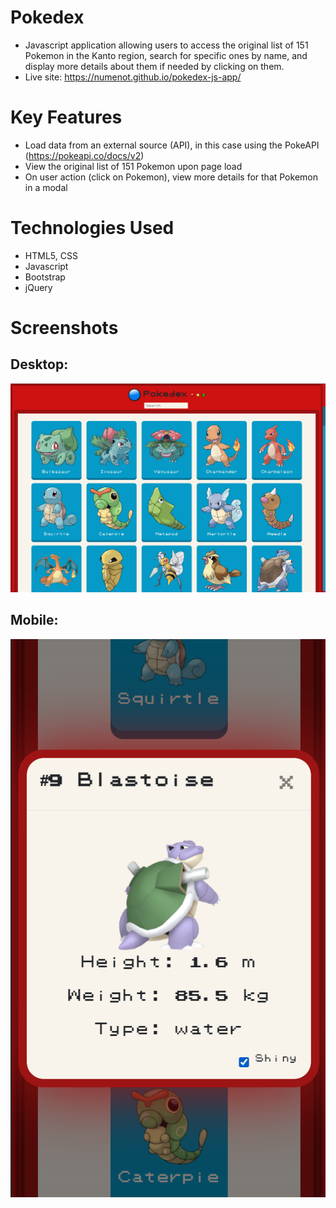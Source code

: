 # Pokedex
- Javascript application allowing users to access the original list of 151 Pokemon in the Kanto region, search for specific ones by name, and display more details about them if needed by clicking on them.
- Live site: https://numenot.github.io/pokedex-js-app/

# Key Features
- Load data from an external source (API), in this case using the PokeAPI (https://pokeapi.co/docs/v2)
- View the original list of 151 Pokemon upon page load
- On user action (click on Pokemon), view more details for that Pokemon in a modal

# Technologies Used
- HTML5, CSS
- Javascript
- Bootstrap
- jQuery

# Screenshots

## Desktop:

![Screenshot](./img/Pokedex.png)

## Mobile:

![Screenshot](./img/Pokedex-mobile.png)


